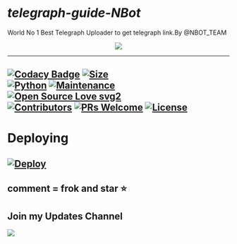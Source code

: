 # *telegraph-guide-NBot*
World No 1 Best Telegraph Uploader  to get telegraph link.By @NBOT_TEAM 
<p align="center"> <img src= "https://telegra.ph/file/4f759717c9bad2111c4a3.jpg"> </p> 

----

[![Codacy Badge](https://api.codacy.com/project/badge/Grade/f7c51539e67b483bb8d7749acca51d3a)](https://app.codacy.com/gh/neth1841/telegraph-guide-NBot?utm_source=github.com&utm_medium=referral&utm_content=msy1717/telegraph-guide-NBot&utm_campaign=Badge_Grade_Settings)
[![Size](https://img.shields.io/github/repo-size/Neth1841/telegraph-guide-NBot?style=flat-square&color=green)](https://github.com/neth1841/telegraph-guide-NBot)  
[![Python](https://img.shields.io/badge/Python-v3.9-blue)](https://www.python.org/)
[![Maintenance](https://img.shields.io/badge/Maintained%3F-yes-green.svg)](https://github.com/neth1841/telegraph-guide-NBot/commit-activity)
[![Open Source Love svg2](https://badges.frapsoft.com/os/v2/open-source.svg?v=103)](https://github.com/neth1841/telegraph-guide-NBot)   
[![Contributors](https://img.shields.io/github/contributors/neth1841/telegraph-guide-NBot?style=flat-square&color=green)](https://github.com/neth1841/telegraph-guide-NBot/contributors)
[![PRs Welcome](https://img.shields.io/badge/PRs-welcome-brightgreen.svg?style=flat-square)](https://makeapullrequest.com)
[![License](https://img.shields.io/badge/License-AGPL-blue)](https://github.com/neth1841/telegraph-guide-NBot/main/LICENSE)
----




# Deploying
[![Deploy](https://www.herokucdn.com/deploy/button.svg)](https://heroku.com/deploy?template=https://git.heroku.com/telegraguide.git)
----

comment = frok and star ⭐
----

## Join my Updates Channel 
<a href="https://t.me/NBOT_TEAM"><img src="https://img.shields.io/badge/Join-Telegram%20Channel-red.svg?logo=Telegram"></a>
